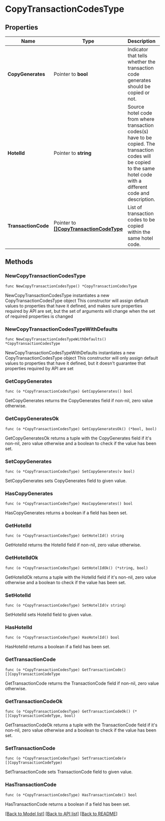 # CopyTransactionCodesType

## Properties

Name | Type | Description | Notes
------------ | ------------- | ------------- | -------------
**CopyGenerates** | Pointer to **bool** | Indicator that tells whether the transaction code generates should be copied or not. | [optional] 
**HotelId** | Pointer to **string** | Source hotel code from where transaction codes(s) have to be copied. The transaction codes will be copied to the same hotel code with a different code and description. | [optional] 
**TransactionCode** | Pointer to [**[]CopyTransactionCodeType**](CopyTransactionCodeType.md) | List of transaction codes to be copied within the same hotel code. | [optional] 

## Methods

### NewCopyTransactionCodesType

`func NewCopyTransactionCodesType() *CopyTransactionCodesType`

NewCopyTransactionCodesType instantiates a new CopyTransactionCodesType object
This constructor will assign default values to properties that have it defined,
and makes sure properties required by API are set, but the set of arguments
will change when the set of required properties is changed

### NewCopyTransactionCodesTypeWithDefaults

`func NewCopyTransactionCodesTypeWithDefaults() *CopyTransactionCodesType`

NewCopyTransactionCodesTypeWithDefaults instantiates a new CopyTransactionCodesType object
This constructor will only assign default values to properties that have it defined,
but it doesn't guarantee that properties required by API are set

### GetCopyGenerates

`func (o *CopyTransactionCodesType) GetCopyGenerates() bool`

GetCopyGenerates returns the CopyGenerates field if non-nil, zero value otherwise.

### GetCopyGeneratesOk

`func (o *CopyTransactionCodesType) GetCopyGeneratesOk() (*bool, bool)`

GetCopyGeneratesOk returns a tuple with the CopyGenerates field if it's non-nil, zero value otherwise
and a boolean to check if the value has been set.

### SetCopyGenerates

`func (o *CopyTransactionCodesType) SetCopyGenerates(v bool)`

SetCopyGenerates sets CopyGenerates field to given value.

### HasCopyGenerates

`func (o *CopyTransactionCodesType) HasCopyGenerates() bool`

HasCopyGenerates returns a boolean if a field has been set.

### GetHotelId

`func (o *CopyTransactionCodesType) GetHotelId() string`

GetHotelId returns the HotelId field if non-nil, zero value otherwise.

### GetHotelIdOk

`func (o *CopyTransactionCodesType) GetHotelIdOk() (*string, bool)`

GetHotelIdOk returns a tuple with the HotelId field if it's non-nil, zero value otherwise
and a boolean to check if the value has been set.

### SetHotelId

`func (o *CopyTransactionCodesType) SetHotelId(v string)`

SetHotelId sets HotelId field to given value.

### HasHotelId

`func (o *CopyTransactionCodesType) HasHotelId() bool`

HasHotelId returns a boolean if a field has been set.

### GetTransactionCode

`func (o *CopyTransactionCodesType) GetTransactionCode() []CopyTransactionCodeType`

GetTransactionCode returns the TransactionCode field if non-nil, zero value otherwise.

### GetTransactionCodeOk

`func (o *CopyTransactionCodesType) GetTransactionCodeOk() (*[]CopyTransactionCodeType, bool)`

GetTransactionCodeOk returns a tuple with the TransactionCode field if it's non-nil, zero value otherwise
and a boolean to check if the value has been set.

### SetTransactionCode

`func (o *CopyTransactionCodesType) SetTransactionCode(v []CopyTransactionCodeType)`

SetTransactionCode sets TransactionCode field to given value.

### HasTransactionCode

`func (o *CopyTransactionCodesType) HasTransactionCode() bool`

HasTransactionCode returns a boolean if a field has been set.


[[Back to Model list]](../README.md#documentation-for-models) [[Back to API list]](../README.md#documentation-for-api-endpoints) [[Back to README]](../README.md)


